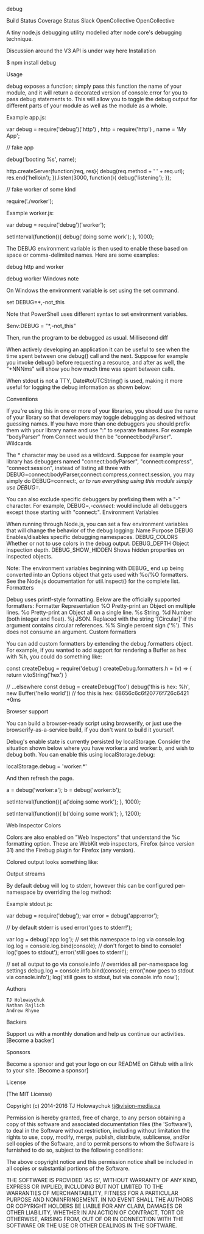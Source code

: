 debug

Build Status Coverage Status Slack OpenCollective OpenCollective

A tiny node.js debugging utility modelled after node core's debugging technique.

Discussion around the V3 API is under way here
Installation

$ npm install debug

Usage

debug exposes a function; simply pass this function the name of your module, and it will return a decorated version of console.error for you to pass debug statements to. This will allow you to toggle the debug output for different parts of your module as well as the module as a whole.

Example app.js:

var debug = require('debug')('http')
  , http = require('http')
  , name = 'My App';

// fake app

debug('booting %s', name);

http.createServer(function(req, res){
  debug(req.method + ' ' + req.url);
  res.end('hello\n');
}).listen(3000, function(){
  debug('listening');
});

// fake worker of some kind

require('./worker');

Example worker.js:

var debug = require('debug')('worker');

setInterval(function(){
  debug('doing some work');
}, 1000);

The DEBUG environment variable is then used to enable these based on space or comma-delimited names. Here are some examples:

debug http and worker

debug worker
Windows note

On Windows the environment variable is set using the set command.

set DEBUG=*,-not_this

Note that PowerShell uses different syntax to set environment variables.

$env:DEBUG = "*,-not_this"

Then, run the program to be debugged as usual.
Millisecond diff

When actively developing an application it can be useful to see when the time spent between one debug() call and the next. Suppose for example you invoke debug() before requesting a resource, and after as well, the "+NNNms" will show you how much time was spent between calls.

When stdout is not a TTY, Date#toUTCString() is used, making it more useful for logging the debug information as shown below:

Conventions

If you're using this in one or more of your libraries, you should use the name of your library so that developers may toggle debugging as desired without guessing names. If you have more than one debuggers you should prefix them with your library name and use ":" to separate features. For example "bodyParser" from Connect would then be "connect:bodyParser".
Wildcards

The * character may be used as a wildcard. Suppose for example your library has debuggers named "connect:bodyParser", "connect:compress", "connect:session", instead of listing all three with DEBUG=connect:bodyParser,connect:compress,connect:session, you may simply do DEBUG=connect:*, or to run everything using this module simply use DEBUG=*.

You can also exclude specific debuggers by prefixing them with a "-" character. For example, DEBUG=*,-connect:* would include all debuggers except those starting with "connect:".
Environment Variables

When running through Node.js, you can set a few environment variables that will change the behavior of the debug logging:
Name 	Purpose
DEBUG 	Enables/disables specific debugging namespaces.
DEBUG_COLORS 	Whether or not to use colors in the debug output.
DEBUG_DEPTH 	Object inspection depth.
DEBUG_SHOW_HIDDEN 	Shows hidden properties on inspected objects.

Note: The environment variables beginning with DEBUG_ end up being converted into an Options object that gets used with %o/%O formatters. See the Node.js documentation for util.inspect() for the complete list.
Formatters

Debug uses printf-style formatting. Below are the officially supported formatters:
Formatter 	Representation
%O 	Pretty-print an Object on multiple lines.
%o 	Pretty-print an Object all on a single line.
%s 	String.
%d 	Number (both integer and float).
%j 	JSON. Replaced with the string '[Circular]' if the argument contains circular references.
%% 	Single percent sign ('%'). This does not consume an argument.
Custom formatters

You can add custom formatters by extending the debug.formatters object. For example, if you wanted to add support for rendering a Buffer as hex with %h, you could do something like:

const createDebug = require('debug')
createDebug.formatters.h = (v) => {
  return v.toString('hex')
}

// …elsewhere
const debug = createDebug('foo')
debug('this is hex: %h', new Buffer('hello world'))
//   foo this is hex: 68656c6c6f20776f726c6421 +0ms

Browser support

You can build a browser-ready script using browserify, or just use the browserify-as-a-service build, if you don't want to build it yourself.

Debug's enable state is currently persisted by localStorage. Consider the situation shown below where you have worker:a and worker:b, and wish to debug both. You can enable this using localStorage.debug:

localStorage.debug = 'worker:*'

And then refresh the page.

a = debug('worker:a');
b = debug('worker:b');

setInterval(function(){
  a('doing some work');
}, 1000);

setInterval(function(){
  b('doing some work');
}, 1200);

Web Inspector Colors

Colors are also enabled on "Web Inspectors" that understand the %c formatting option. These are WebKit web inspectors, Firefox (since version 31) and the Firebug plugin for Firefox (any version).

Colored output looks something like:

Output streams

By default debug will log to stderr, however this can be configured per-namespace by overriding the log method:

Example stdout.js:

var debug = require('debug');
var error = debug('app:error');

// by default stderr is used
error('goes to stderr!');

var log = debug('app:log');
// set this namespace to log via console.log
log.log = console.log.bind(console); // don't forget to bind to console!
log('goes to stdout');
error('still goes to stderr!');

// set all output to go via console.info
// overrides all per-namespace log settings
debug.log = console.info.bind(console);
error('now goes to stdout via console.info');
log('still goes to stdout, but via console.info now');

Authors

    TJ Holowaychuk
    Nathan Rajlich
    Andrew Rhyne

Backers

Support us with a monthly donation and help us continue our activities. [Become a backer]

Sponsors

Become a sponsor and get your logo on our README on Github with a link to your site. [Become a sponsor]

License

(The MIT License)

Copyright (c) 2014-2016 TJ Holowaychuk <tj@vision-media.ca>

Permission is hereby granted, free of charge, to any person obtaining a copy of this software and associated documentation files (the 'Software'), to deal in the Software without restriction, including without limitation the rights to use, copy, modify, merge, publish, distribute, sublicense, and/or sell copies of the Software, and to permit persons to whom the Software is furnished to do so, subject to the following conditions:

The above copyright notice and this permission notice shall be included in all copies or substantial portions of the Software.

THE SOFTWARE IS PROVIDED 'AS IS', WITHOUT WARRANTY OF ANY KIND, EXPRESS OR IMPLIED, INCLUDING BUT NOT LIMITED TO THE WARRANTIES OF MERCHANTABILITY, FITNESS FOR A PARTICULAR PURPOSE AND NONINFRINGEMENT. IN NO EVENT SHALL THE AUTHORS OR COPYRIGHT HOLDERS BE LIABLE FOR ANY CLAIM, DAMAGES OR OTHER LIABILITY, WHETHER IN AN ACTION OF CONTRACT, TORT OR OTHERWISE, ARISING FROM, OUT OF OR IN CONNECTION WITH THE SOFTWARE OR THE USE OR OTHER DEALINGS IN THE SOFTWARE.